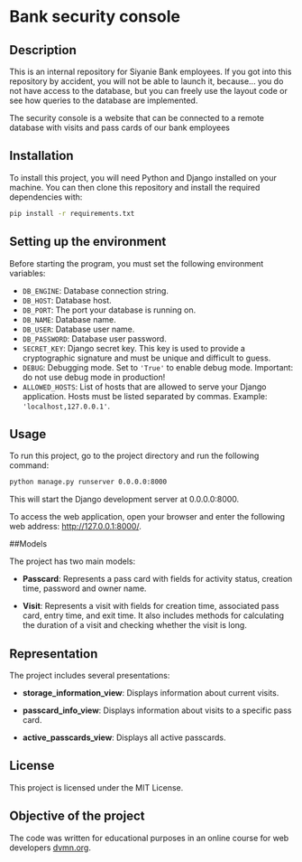 # Bank security console

## Description

This is an internal repository for Siyanie Bank employees. If you got into this repository by accident, you will not be able to launch it, because... you do not have access to the database, but you can freely use the layout code or see how queries to the database are implemented.

The security console is a website that can be connected to a remote database with visits and pass cards of our bank employees

## Installation

To install this project, you will need Python and Django installed on your machine. You can then clone this repository and install the required dependencies with:

```bash
pip install -r requirements.txt
```
## Setting up the environment

Before starting the program, you must set the following environment variables:

- `DB_ENGINE`: Database connection string.
- `DB_HOST`: Database host.
- `DB_PORT`: The port your database is running on.
- `DB_NAME`: Database name.
- `DB_USER`: Database user name.
- `DB_PASSWORD`: Database user password.
- `SECRET_KEY`: Django secret key. This key is used to provide a cryptographic signature and must be unique and difficult to guess.
- `DEBUG`: Debugging mode. Set to `'True'` to enable debug mode. Important: do not use debug mode in production!
- `ALLOWED_HOSTS`: List of hosts that are allowed to serve your Django application. Hosts must be listed separated by commas. Example: `'localhost,127.0.0.1'`.

## Usage

To run this project, go to the project directory and run the following command:

```bash
python manage.py runserver 0.0.0.0:8000
```

This will start the Django development server at 0.0.0.0:8000.

To access the web application, open your browser and enter the following web address: http://127.0.0.1:8000/.

##Models

The project has two main models:

- **Passcard**: Represents a pass card with fields for activity status, creation time, password and owner name.

- **Visit**: Represents a visit with fields for creation time, associated pass card, entry time, and exit time. It also includes methods for calculating the duration of a visit and checking whether the visit is long.

## Representation

The project includes several presentations:

- **storage_information_view**: Displays information about current visits.

- **passcard_info_view**: Displays information about visits to a specific pass card.

- **active_passcards_view**: Displays all active passcards.

## License

This project is licensed under the MIT License.

## Objective of the project

The code was written for educational purposes in an online course for web developers [dvmn.org](https://dvmn.org/).